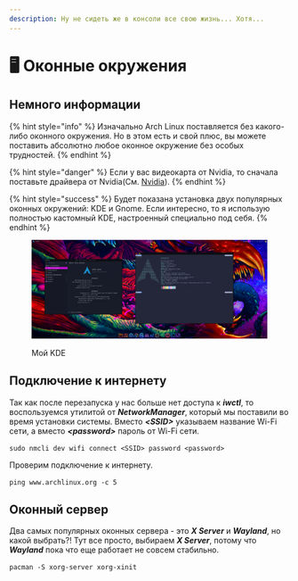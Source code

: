 ```yaml
---
description: Ну не сидеть же в консоли все свою жизнь... Хотя...
---
```


# 🖥 Оконные окружения

## Немного информации

{% hint style="info" %}
Изначально Arch Linux поставляется без какого-либо оконного окружения. Но в этом есть и свой плюс, вы можете поставить абсолютно любое оконное окружение без особых трудностей.
{% endhint %}

{% hint style="danger" %}
Если у вас видеокарта от Nvidia, то сначала поставьте драйвера от Nvidia(См. [Nvidia](../nvidia.md)).
{% endhint %}

{% hint style="success" %}
Будет показана установка двух популярных оконных окружений: KDE и Gnome. Если интересно, то я использую полностью кастомный KDE, настроенный специально под себя.  &#x20;
{% endhint %}

<figure><img src="../../.gitbook/assets/image (1).png" alt=""><figcaption><p>Мой KDE</p></figcaption></figure>

## Подключение к интернету

Так как после перезапуска у нас больше нет доступа к _**iwctl**_, то воспользуемся утилитой от _**NetworkManager**_, который мы поставили во время установки системы. Вместо _**\<SSID>**_ указываем название Wi-Fi сети, а вместо _**\<password>**_ пароль от Wi-Fi сети.

```shell
sudo nmcli dev wifi connect <SSID> password <password>
```

Проверим подключение к интернету.

```shell
ping www.archlinux.org -c 5
```

## Оконный сервер

Два самых популярных оконных сервера - это _**X Server**_ и _**Wayland**_, но какой выбрать?! Тут все просто, выбираем _**X Server**_, потому что _**Wayland**_ пока что еще работает не совсем стабильно.&#x20;

```shell
pacman -S xorg-server xorg-xinit
```
